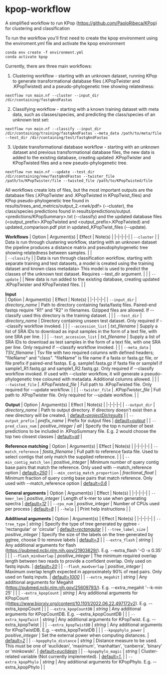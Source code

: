 # kpop-workflow
A simplified workflow to run KPop (https://github.com/PaoloRibeca/KPop) for clustering and classification

To run the workflow you'll first need to create the kpop environment using the enviroment.yml file and activate the kpop environment 
```
conda env create -f environment.yml
conda activate kpop​
```

Currently, there are three main workflows:
1. Clustering workflow - starting with an unknown dataset, running KPop to generate transformational database files (.KPopTwister and .KPopTwisted) and a pseudo-phylogenetic tree showing relatedness:
```
nextflow run main.nf --cluster --input_dir /dir/containing/fastqAndFastas
```

2. Classifying workflow - starting with a known training dataset with meta data, such as classes/species, and predicting the class/species of an unknown test set:
```
nextflow run main.nf --classify --input_dir /dir/containing/training/fastqAndFastas --meta_data /path/to/meta/file --test_dir /dir/containing/test/fastqAndFastas
```

3. Update transformational database workflow - starting with an unknown dataset and previous transformational database files, the new data is added to the existing database, creating updated .KPopTwister and KPopTwisted files and a new pseudo-phylogenetic tree.
```
nextflow run main.nf --update --test_dir /dir/containing/new/fastqAndFastas --twister_file /path/to/KPopTwister/file --twisted_file /path/to/KPopTwisted/file
```

All workflows create lots of files, but the most important outputs are the database files (.KPopTwister and .KPopTwisted in KPopTwist_files) and KPop pseudo-phylogenetic tree found in results/trees_and_metrics/output_2.<nwk/pdf> (--cluster), the class/species predictions found in results/predictions/output.<predictions/KPopSummary>.txt (--classify) and the updated database files (<output_prefix>.KPopTwisted and <output_prefix>.KPopTwisted) and updated_comparison.pdf plot in updated_KPopTwist_files (--update).

**Workflows**
| Option | Argument(s) | Effect | Note(s) |
|-|-|-|-|
| `--cluster` |  | Data is run through clustering workflow, starting with an unknown dataset the pipeline produces a distance matrix and pseudophylogenetic tree showing relatedness between samples. |  |         
| `--classify` |  | Data is run through classification workflow, starting with separate training and test datasets, a model is created using the training dataset and known class metadata> This model is used to predict the classes of the unknown test dataset. Requires --test_dir argument. |  |
| `--update` |  | New data is run added to the existing database, creating updated .KPopTwister and KPopTwisted files. |  |

**Input**  
| Option | Argument(s) | Effect | Note(s) |
|-|-|-|-|
| `--input_dir` | _directory\_name_ | Path to directory containing fasta/fastq files. Paired-end fastqs require "R1" and "R2" in filenames. Gzipped files are allowed. If --classify used this directory is the training dataset. |  |
| `--test_dir` | _directory\_name_ | Directory containing unseen test dataset. Only required if --classify workflow invoked. |  |
| `--accession_list` | _txt\_filename_ | Supply a list of SRA IDs to download as input samples in the form of a text file, with one SRA per line. |  |
| `--test_accession_list` | _txt\_filename_ | Supply a list of SRA IDs to download as test samples in the form of a text file, with one SRA per line. Only required if --classify workflow invoked. |  |
| `--meta_data` | _TSV\_filename_ | Tsv file with two required columns with defined headers; "fileName" and "class". "fileName" is file name if a fasta or fasta.gz file, or file prefix if paired-end fastqs. E.g. sample1.fasta.gz if fasta file or sample1 if sample1_R1.fastq.gz and sample1_R2.fastq.gz. Only required if --classify workflow invoked. If used with --cluster workflow, it will generate a pseudo-phylogenetic tree coloured with metadata. Additional columns allowed. |  | 
| `--twisted_file` | _.KPopTwisted\_file_ | Full path to .KPopTwisted file. Only required for --update workflow. |  |
| `--twister_file` | _.KPopTwister\_file_ | Full path to .KPopTwister file. Only required for --update workflow. |  |

**Output**
| Option | Argument(s) | Effect | Note(s) |
|-|-|-|-|
| `--output_dir` | _directory\_name_ | Path to output directory. If directory doesn't exist then a new directory will be created. | <ins>default=_projectDir\/results_</ins> |
| `--output_prefix` | _prefix\_name_ | Prefix for output files | <ins>default=_output_</ins> |
| `--pred_class_num` | _positive\_integer \| all_ | Specify the top n number of best predictions to be included in .KPopSummary file. E.g. 2 would choose the top two closest classes | <ins>default=_all_</ins> |

**Reference matching**
| Option | Argument(s) | Effect | Note(s) |
|-|-|-|-|
| `--match_reference` | _fasta\_filename_ | Full path to reference fasta file. Used to select contigs that only match the supplied reference. |  |
| `--min_contig_match_len` | _positive\_integer_ | Minimum number of query contig base pairs that match the reference. Only used with --match_reference option | <ins>default=_250_</ins> |
| `--min_contig_match_proportion` | _fractional\_float_ | Minimum fraction of query contig base pairs that match reference. Only used with --match_reference option | <ins>default=_0.6_</ins> |
        
**General arguments**
| Option | Argument(s) | Effect | Note(s) |
|-|-|-|-|
| `--kmer_len` | _positive\_integer_ | Length of k-mer to use when generating spectra | <ins>default=_12_</ins> |
| `--cpu_num` | _positive\_integer_ | Number of CPUs used per process | <ins>default=_8_</ins> |
| `--help` |  | Print help instructions |  |

**Additional arguments**
| Option | Argument(s) | Effect | Note(s) |
|-|-|-|-|
| `--tree_type` | _string_ | Specify the type of tree generated by ggtree - 'rectangular' or 'circular' | <ins>default=_rectangular_</ins> |
| `--tree_label_size` | _positive\_integer_ | Specify the size of the labels on the tree generated by ggtree, choose 0 to remove labels | <ins>default=_3_</ins> |
| `--extra_flash` | _string_ | Any additional arguments for flash (https://pubmed.ncbi.nlm.nih.gov/21903629/). E.g. --extra_flash '-O -x 0.35' |  |
| `--flash_minOverlap` | _positive\_integer_ | The minimum required overlap length between two reads to provide a confident overlap. Only used on fastq inputs. | <ins>default=_20_</ins> |
| `--flash_maxOverlap` | _positive\_integer_ | Maximum overlap length expected in approximately 90% of read pairs. Only used on fastq inputs. | <ins>default=_1000_</ins> |
| `--extra_megahit` | _string_ | Any additional arguments for Megahit (https://pubmed.ncbi.nlm.nih.gov/25609793/). E.g. --extra_megahit '--k-min 25' |  |
| `--extra_kpopCount` | _string_ | Any additional arguments for KPopCount ((https://www.biorxiv.org/content/10.1101/2022.06.22.497172v2). E.g. --extra_kpopCount |  |
| `--extra_kpopCountDB` | _string_ | Any additional arguments for KPopCountDB. E.g. --extra_kpopCountDB |  |
| `--extra_kpopTwist` | _string_ | Any additional arguments for KPopTwist. E.g. --extra_kpopTwist |  |
| `--extra_kpopTwistDB` | _string_ | Any additional arguments for KPopTwistDB. E.g. --extra_kpopTwistDB |  |
| `--kpopphylo_power` | _positive\_integer_ | Set the external power when computing distances. | <ins>default=_2_</ins> |
| `--kpopphylo_distance` | _string_ | Distance measure to be used. This must be one of 'euclidean', 'maximum', 'manhattan', 'canberra', 'binary' or 'minkowski'. | <ins>default=_euclidean_</ins> |
| `--kpopphylo_magic` | _string_ | Cluster-related variable (Not currently implemented). | <ins>default=_1._</ins> |
| `--extra_kpopPhylo` | _string_ | Any additional arguments for KPopPhylo. E.g. --extra_kpopPhylo |  |
